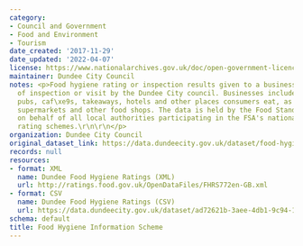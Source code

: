 ```yaml
---
category:
- Council and Government
- Food and Environment
- Tourism
date_created: '2017-11-29'
date_updated: '2022-04-07'
license: https://www.nationalarchives.gov.uk/doc/open-government-licence/version/3/
maintainer: Dundee City Council
notes: <p>Food hygiene rating or inspection results given to a businesses and date
  of inspection or visit by the Dundee City council. Businesses include restaurants,
  pubs, caf\xe9s, takeaways, hotels and other places consumers eat, as well as in
  supermarkets and other food shops. The data is held by the Food Standards Agency
  on behalf of all local authorities participating in the FSA's national food hygiene
  rating schemes.\r\n\r\n</p>
organization: Dundee City Council
original_dataset_link: https://data.dundeecity.gov.uk/dataset/food-hygiene-information-scheme
records: null
resources:
- format: XML
  name: Dundee Food Hygiene Ratings (XML)
  url: http://ratings.food.gov.uk/OpenDataFiles/FHRS772en-GB.xml
- format: CSV
  name: Dundee Food Hygiene Ratings (CSV)
  url: https://data.dundeecity.gov.uk/dataset/ad72621b-3aee-4db1-9c94-141420379a65/resource/e6e81dec-e5ca-42bf-9f67-f1f71b71a240/download/fhrs.csv
schema: default
title: Food Hygiene Information Scheme
---
```

